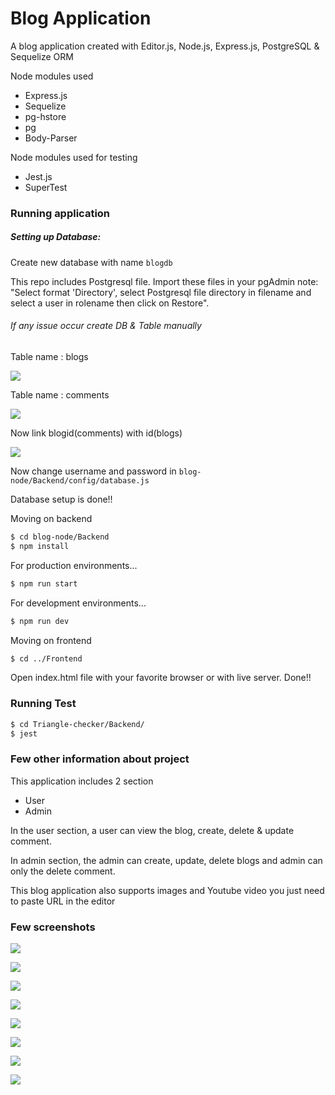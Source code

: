 # Blog Application

A blog application created with Editor.js, Node.js, Express.js, PostgreSQL & Sequelize ORM

Node modules used
  - Express.js
  - Sequelize 
  - pg-hstore
  - pg
  - Body-Parser

Node modules used for testing
  - Jest.js
  - SuperTest

### Running application

##### Setting up Database:

Create new database with name ```blogdb```

This repo includes Postgresql file. Import these files in your pgAdmin note: "Select format 'Directory', select Postgresql file directory in filename and select a user in rolename then click on Restore". 

###### If any issue occur create DB & Table manually

Table name : blogs

![](Images/blog-tabel.png)

Table name : comments

![](Images/comment-tabel.png)

Now link blogid(comments) with id(blogs)

![](Images/relationship.png)

Now change username and password in ```blog-node/Backend/config/database.js  ```

Database setup is done!!

Moving on backend

```sh
$ cd blog-node/Backend
$ npm install
```

For production environments...

```sh
$ npm run start
```

For development environments...

```sh
$ npm run dev
```
Moving on frontend
```sh
$ cd ../Frontend
```
Open index.html file with your favorite browser or with live server.
Done!!

### Running Test

```sh
$ cd Triangle-checker/Backend/
$ jest
```

### Few other information about project

This application includes 2 section
- User
- Admin

In the user section, a user can view the blog, create, delete & update comment.

In admin section, the admin can create, update, delete blogs and admin can only the delete comment.

This blog application also supports images and Youtube video you just need to paste URL in the editor

### Few screenshots
![](Images/p1.png)

![](Images/p2.png)

![](Images/p3.png)

![](Images/p4.png)

![](Images/p5.png)

![](Images/p6.png)

![](Images/p7.png)

![](Images/p8.png)



